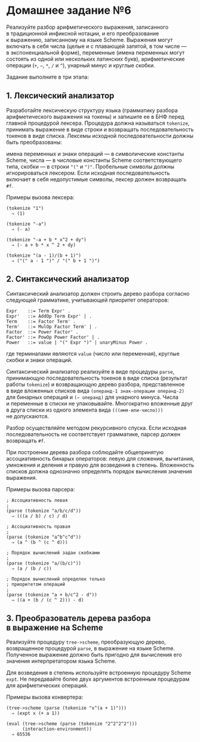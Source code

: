 # Домашнее задание №6

Реализуйте разбор арифметического выражения, записанного в традиционной инфиксной нотации, и его преобразование к выражению, записанному на языке Scheme. Выражения могут включать в себя числа (целые и с плавающей запятой, в том числе — в экспоненциальной форме), переменные (имена переменных могут состоять из одной или нескольких латинских букв), арифметические операции (`+`, `−`, `*`, `/` и `^`), унарный минус и круглые скобки.

Задание выполните в три этапа:

## 1. Лексический анализатор

Разработайте лексическую структуру языка (грамматику разбора арифметического выражения на токены) и запишите ее в БНФ перед главной процедурой лексера. Процедура должна называться `tokenize`, принимать выражение в виде строки и возвращать последовательность токенов в виде списка. Лексемы исходной последовательности должны быть преобразованы:

имена переменных и знаки операций — в символические константы Scheme,
числа — в числовые константы Scheme соответствующего типа,
скобки — в строки `"("` и `")"`.
Пробельные символы должны игнорироваться лексером. Если исходная последовательность включает в себя недопустимые символы, лексер должен возвращать `#f`.

Примеры вызова лексера:

```
(tokenize "1")
  ⇒ (1)

(tokenize "-a")
  ⇒ (- a)

(tokenize "-a + b * x^2 + dy")
  ⇒ (- a + b * x ^ 2 + dy)

(tokenize "(a - 1)/(b + 1)")
  ⇒ ("(" a - 1 ")" / "(" b + 1 ")")

```

## 2. Синтаксический анализатор

Синтаксический анализатор должен строить дерево разбора согласно следующей грамматике, учитывающей приоритет операторов:

```
Expr    ::= Term Expr' .
Expr'   ::= AddOp Term Expr' | .
Term    ::= Factor Term' .
Term'   ::= MulOp Factor Term' | .
Factor  ::= Power Factor' .
Factor' ::= PowOp Power Factor' | .
Power   ::= value | "(" Expr ")" | unaryMinus Power .
```

где терминалами являются `value` (число или переменная), круглые скобки и знаки операций.

Синтаксический анализатор реализуйте в виде процедуры `parse`, принимающую последовательность токенов в виде списка (результат работы `tokenize`) и возвращающую дерево разбора, представленное в виде вложенных списков вида `(операнд-1 знак-операции операнд-2)` для бинарных операций и `(− операнд)` для унарного минуса. Числа и переменные в списки не упаковывайте. Многократно вложенные друг в друга списки из одного элемента вида `(((имя-или-число)))` не допускаются.

Разбор осуществляйте методом рекурсивного спуска. Если исходная последовательность не соответствует грамматике, парсер должен возвращать `#f`.

При построении дерева разбора соблюдайте общепринятую ассоциативность бинарых операторов: левую для сложения, вычитания, умножения и деления и правую для возведения в степень. Вложенность списков должна однозначно определять порядок вычисления значения выражения.

Примеры вызова парсера:

```
; Ассоциативность левая
;
(parse (tokenize "a/b/c/d"))
  ⇒ (((a / b) / c) / d)

; Ассоциативность правая
;
(parse (tokenize "a^b^c^d"))
  ⇒ (a ^ (b ^ (c ^ d)))

; Порядок вычислений задан скобками
;
(parse (tokenize "a/(b/c)"))
  ⇒ (a / (b / c))

; Порядок вычислений определен только
; приоритетом операций
;
(parse (tokenize "a + b/c^2 - d"))
  ⇒ ((a + (b / (c ^ 2))) - d)

```

## 3. Преобразователь дерева разбора в выражение на Scheme

Реализуйте процедуру `tree->scheme`, преобразующую дерево, возвращенное процедурой `parse`, в выражение на языке Scheme. Полученное выражение должно быть пригодно для вычисления его значения интерпретатором языка Scheme.

Для возведения в степень используйте встроенную процедуру Scheme `expt`. Не передавайте более двух аргументов встроенным процедурам для арифметических операций.

Примеры вызова конвертера:

```
(tree->scheme (parse (tokenize "x^(a + 1)")))
  ⇒ (expt x (+ a 1))

(eval (tree->scheme (parse (tokenize "2^2^2^2")))
      (interaction-environment))
  ⇒ 65536
```
